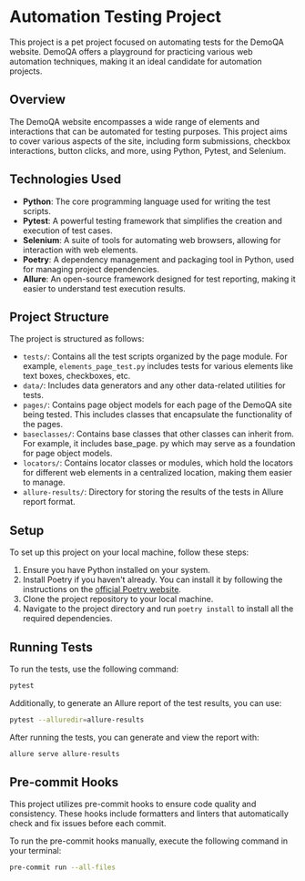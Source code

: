 # Automation Testing Project

This project is a pet project focused on automating tests for the DemoQA website. DemoQA offers a playground for practicing various web automation techniques, making it an ideal candidate for automation projects.

## Overview

The DemoQA website encompasses a wide range of elements and interactions that can be automated for testing purposes. This project aims to cover various aspects of the site, including form submissions, checkbox interactions, button clicks, and more, using Python, Pytest, and Selenium.

## Technologies Used

- **Python**: The core programming language used for writing the test scripts.
- **Pytest**: A powerful testing framework that simplifies the creation and execution of test cases.
- **Selenium**: A suite of tools for automating web browsers, allowing for interaction with web elements.
- **Poetry**: A dependency management and packaging tool in Python, used for managing project dependencies.
- **Allure**: An open-source framework designed for test reporting, making it easier to understand test execution results.

## Project Structure

The project is structured as follows:

- `tests/`: Contains all the test scripts organized by the page module. For example, `elements_page_test.py` includes tests for various elements like text boxes, checkboxes, etc.
- `data/`: Includes data generators and any other data-related utilities for tests.
- `pages/`: Contains page object models for each page of the DemoQA site being tested. This includes classes that encapsulate the functionality of the pages.
- `baseclasses/`: Contains base classes that other classes can inherit from. For example, it includes base_page. py which may serve as a foundation for page object models.
- `locators/`: Contains locator classes or modules, which hold the locators for different web elements in a centralized location, making them easier to manage.
- `allure-results/`: Directory for storing the results of the tests in Allure report format. 

## Setup

To set up this project on your local machine, follow these steps:

1. Ensure you have Python installed on your system.
2. Install Poetry if you haven't already. You can install it by following the instructions on the [official Poetry website](https://python-poetry.org/docs/).
3. Clone the project repository to your local machine.
4. Navigate to the project directory and run `poetry install` to install all the required dependencies.

## Running Tests

To run the tests, use the following command:
```bash
pytest
```
Additionally, to generate an Allure report of the test results, you can use:
```bash
pytest --alluredir=allure-results
```
After running the tests, you can generate and view the report with:
```bash
allure serve allure-results
```


## Pre-commit Hooks

This project utilizes pre-commit hooks to ensure code quality and consistency. These hooks include formatters and linters that automatically check and fix issues before each commit.

To run the pre-commit hooks manually, execute the following command in your terminal:
```bash
pre-commit run --all-files
```